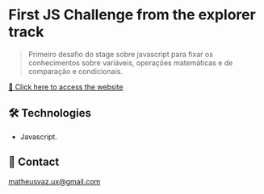 # First JS Challenge from the explorer track

> Primeiro desafio do stage sobre javascript para fixar os conhecimentos sobre variáveis, operações matemáticas e de comparação e condicionais.

[🔗 Click here to access the website](https://matheusvaz-dev.github.io/train-me-phase-02)

## 🛠️ Technologies

- Javascript.

## 📧 Contact

matheusvaz.ux@gmail.com

